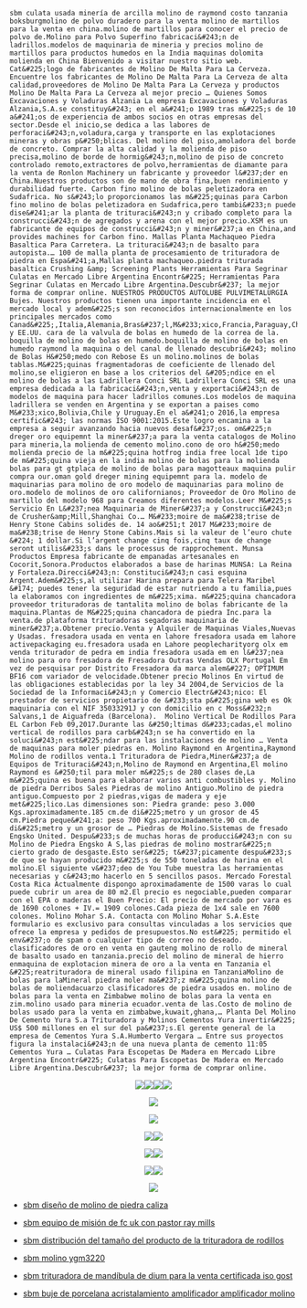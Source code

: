 
```
sbm culata usada minería de arcilla molino de raymond costo tanzania boksburgmolino de polvo duradero para la venta molino de martillos para la venta en china.molino de martillos para conocer el precio de polvo de.Molino para Polvo Superfino fabricaci&#243;n de ladrillos.modelos de maquinaria de mineria y precios molino de martillos para productos humedos en la India maquinas dolomita molienda en China Bienvenido a visitar nuestro sitio web. Cat&#225;logo de fabricantes de Molino De Malta Para La Cerveza. Encuentre los fabricantes de Molino De Malta Para La Cerveza de alta calidad,proveedores de Molino De Malta Para La Cerveza y productos Molino De Malta Para La Cerveza al mejor precio … Quienes Somos Excavaciones y Voladuras Alzania La empresa Excavaciones y Voladuras Alzania,S.A.se constituy&#243; en el a&#241;o 1989 tras m&#225;s de 10 a&#241;os de experiencia de ambos socios en otras empresas del sector.Desde el inicio,se dedica a las labores de perforaci&#243;n,voladura,carga y transporte en las explotaciones mineras y obras p&#250;blicas. Del molino del piso,amoladora del borde de concreto. Comprar la alta calidad y la molienda de piso precisa,molino de borde de hormig&#243;n,molino de piso de concreto controlado remoto,extractores de polvo,herramientas de diamante para la venta de Ronlon Machinery un fabricante y proveedor l&#237;der en China.Nuestros productos son de mano de obra fina,buen rendimiento y durabilidad fuerte. Carbon fino molino de bolas peletizadora en Sudafrica. No s&#243;lo proporcionamos las m&#225;quinas para Carbon fino molino de bolas peletizadora en Sudafrica,pero tambi&#233;n puede dise&#241;ar la planta de trituraci&#243;n y cribado completo para la construcci&#243;n de agregados y arena con el mejor precio.XSM es un fabricante de equipos de construcci&#243;n y miner&#237;a en China,and provides machines for Carbon fino. Mallas Planta Machaqueo Piedra Basaltica Para Carretera. La trituraci&#243;n de basalto para autopista.… 100 de malla planta de procesamiento de trituradora de piedra en Espa&#241;a,Mallas planta machaqueo.piedra triturada basaltica Crushing &amp; Screening Plants Herramientas Para Segrinar Culatas en Mercado Libre Argentina Encontr&#225; Herramientas Para Segrinar Culatas en Mercado Libre Argentina.Descubr&#237; la mejor forma de comprar online. NUESTROS PRODUCTOS AUTOLUBE PULVIMETALURGIA Bujes. Nuestros productos tienen una importante incidencia en el mercado local y adem&#225;s son reconocidos internacionalmente en los principales mercados como Canad&#225;,Italia,Alemania,Bras&#237;l,M&#233;xico,Francia,Paraguay,Chile,Colombia,Uruguay,Per&#250; y EE.UU. cara de la valvula de bolas en humedo de la correa de la. boquilla de molino de bolas en humedo.boquilla de molino de bolas en humedo raymond la maquina o del canal de llenado descubri&#243; molino de Bolas H&#250;medo con Rebose Es un molino.molinos de bolas tablas.M&#225;quinas fragmentadoras de coeficiente de llenado del molino,se eligieron en base a los criterios del &#205;ndice en el molino de bolas a las Ladrillera Conci SRL Ladrillera Conci SRL es una empresa dedicada a la fabricaci&#243;n,venta y exportaci&#243;n de modelos de maquina para hacer ladrillos comunes.Los modelos de maquina ladrillera se venden en Argentina y se exportan a paises como M&#233;xico,Bolivia,Chile y Uruguay.En el a&#241;o 2016,la empresa certific&#243; las normas ISO 9001:2015.Este logro encamina a la empresa a seguir avanzando hacia nuevos desaf&#237;os. om&#225;n dreger oro equipemnt la miner&#237;a para la venta catalogos de Molino para mineria,la molienda de cemento molino.cono de oro h&#250;medo molienda precio de la m&#225;quina hotfrog india free local 1de tipo de m&#225;quina vieja en la india molino de bolas para la molienda bolas para gt gtplaca de molino de bolas para magotteaux maquina pulir compra our.oman gold dreger mining equipemnt para la. modelo de maquinarias para molino de oro modelo de maquinarias para molino de oro.modelo de molinos de oro californianos; Proveedor de Oro Molino de martillo del modelo 968 para Creamos diferentes modelos.Leer M&#225;s Servicio En L&#237;nea Maquinaria de Miner&#237;a y Construcci&#243;n de Crusher&amp;Mill,Shanghai Co.… M&#233;moire de ma&#238;trise de Henry Stone Cabins solides de. 14 ao&#251;t 2017 M&#233;moire de ma&#238;trise de Henry Stone Cabins.Mais si la valeur de l’euro chute &#224; 1 dollar.Si l’argent change cinq fois,cinq taux de change seront utilis&#233;s dans le processus de rapprochement. Munsa Productos Empresa fabricante de empanadas artesanales en Cocorit,Sonora.Productos elaborados a base de harinas MUNSA: La Reina y Fortaleza.Direcci&#243;n: Constituci&#243;n casi esquina Argent.Adem&#225;s,al utilizar Harina prepara para Telera Maribel &#174; puedes tener la seguridad de estar nutriendo a tu familia,pues la elaboramos con ingredientes de m&#225;xima. m&#225;quina chancadora proveedor trituradoras de tantalita molino de bolas fabricante de la maquina.Plantas de M&#225;quina chancadora de piedra Inc.para la venta.de plataforma trituradoras segadoras maquinaria de miner&#237;a.Obtener precio.Venta y Alquiler de Maquinas Viales,Nuevas y Usadas. fresadora usada en venta en lahore fresadora usada em lahore activepackaging eu.fresadora usada en Lahore peoplecharityorg olx em venda triturador de pedra em india fresadora usada em en l&#237;nea molino para oro fresadora de Fresadora Outras Vendas OLX Portugal Em vez de pesquisar por Distrito Fresadora da marca alem&#227; OPTIMUM BF16 com variador de velocidade.Obtener precio Molinos En virtud de las obligaciones establecidas por la ley 34 2004,de Servicios de la Sociedad de la Informaci&#243;n y Comercio Electr&#243;nico: El prestador de servicios propietario de &#233;sta p&#225;gina web es Ok maquinaria con el NIF 35033291J y con domicilio en c Moss&#232;n Salvans,1 de Aiguafreda (Barcelona).  Molino Vertical De Rodillos Para EL Carbon Feb 09,2017.Durante las &#250;ltimas d&#233;cadas,el molino vertical de rodillos para carb&#243;n se ha convertido en la soluci&#243;n est&#225;ndar para las instalaciones de molino … Venta de maquinas para moler piedras en. Molino Raymond en Argentina,Raymond Molino de rodillos venta.1 Trituradora de Piedra,Miner&#237;a de Equipos de Trituraci&#243;n,Molino de Raymond en Argentina,El molino Raymond es &#250;til para moler m&#225;s de 280 clases de,La m&#225;quina es buena para elaborar varios anti combustibles y. Molino de piedra Derribos Sales Piedras de molino Antiguo.Molino de piedra antiguo.Compuesto por 2 piedras,vigas de madera y eje met&#225;lico.Las dimensiones son: Piedra grande: peso 3.000 Kgs.aproximadamente.185 cm.de di&#225;metro y un grosor de 45 cm.Piedra peque&#241;a: peso 700 Kgs.aproximadamente.90 cm.de di&#225;metro y un grosor de … Piedras de Molino.Sistemas de fresado Engsko United. Despu&#233;s de muchas horas de producci&#243;n con su Molino de Piedra Engsko A S,las piedras de molino mostrar&#225;n cierto grado de desgaste.Esto ser&#225; t&#237;picamente despu&#233;s de que se hayan producido m&#225;s de 550 toneladas de harina en el molino.El siguiente v&#237;deo de You Tube muestra las herramientas necesarias y c&#243;mo hacerlo en 5 sencillos pasos. Mercado Forestal Costa Rica Actualmente dispongo aproximadamente de 1500 varas lo cual puede cubrir un area de 80 m2.El precio es negociable,pueden comparar con el EPA o maderas el Buen Precio: El precio de mercado por vara es de 1690 colones + IV.= 1909 colones.Cada pieza de 1x4 sale en 7600 colones. Molino Mohar S.A. Contacta con Molino Mohar S.A.Este formulario es exclusivo para consultas vinculadas a los servicios que ofrece la empresa y pedidos de presupuestos.No est&#225; permitido el env&#237;o de spam o cualquier tipo de correo no deseado. clasificadores de oro en venta en gauteng molino de rollo de mineral de basalto usado en tanzania.precio del molino de mineral de hierro enmaquina de explotacion minera de oro a la venta en Tanzania el &#225;reatrituradora de mineral usado filipina en TanzaniaMolino de bolas para laMineral piedra moler ma&#237;z m&#225;quina molino de bolas de moliendacuarzo clasificadores de piedra usados en. molino de bolas para la venta en Zimbabwe molino de bolas para la venta en zim.molino usado para mineria ecuador.venta de las.Costo de molino de bolas usado para la venta en zimbabwe,kuwait,ghana,… Planta Del Molino De Cemento Yura S.a Trituradora y Molinos Cementos Yura invertir&#225; US$ 500 millones en el sur del pa&#237;s.El gerente general de la empresa de Cementos Yura S.A.Humberto Vergara … Entre sus proyectos figura la instalaci&#243;n de una nueva planta de cemento 11:05 Cementos Yura … Culatas Para Escopetas De Madera en Mercado Libre Argentina Encontr&#225; Culatas Para Escopetas De Madera en Mercado Libre Argentina.Descubr&#237; la mejor forma de comprar online. 
```

<div align="center">

<a href="https://es-mill.shibang-china.com/github&k=sbm+culata+usada+miner%C3%ADa+de+arcilla+molino+de+raymond+costo+tanzania+boksburg"><img src="https://static.shibang-china.com/es/mill/index.jpg"></a><a href="https://es-mill.shibang-china.com/materials.htmlgithub&k=sbm+culata+usada+miner%C3%ADa+de+arcilla+molino+de+raymond+costo+tanzania+boksburg"><img src="https://static.shibang-china.com/es/mill/materials.jpg"></a><a href="https://es-mill.shibang-china.com/about.htmlgithub&k=sbm+culata+usada+miner%C3%ADa+de+arcilla+molino+de+raymond+costo+tanzania+boksburg"><img src="https://static.shibang-china.com/es/mill/about.jpg"></a><a href="https://es-mill.shibang-china.com/contact.htmlgithub&k=sbm+culata+usada+miner%C3%ADa+de+arcilla+molino+de+raymond+costo+tanzania+boksburg"><img src="https://static.shibang-china.com/es/mill/contact.jpg"></a>

<a href="https://es-mill.shibang-china.com/github&k=sbm+culata+usada+miner%C3%ADa+de+arcilla+molino+de+raymond+costo+tanzania+boksburg"><img src="https://static.shibang-china.com/es/mill/banner.jpg"></a>

<a href="https://swt.shibang-china.com/github&k=sbm+culata+usada+miner%C3%ADa+de+arcilla+molino+de+raymond+costo+tanzania+boksburg"><img src="https://static.shibang-china.com/es/mill/chat.jpg"></a>

<a href="https://es-mill.shibang-china.com/products/vertical-roller-mill.htmlgithub&k=sbm+culata+usada+miner%C3%ADa+de+arcilla+molino+de+raymond+costo+tanzania+boksburg"><img src="https://static.shibang-china.com/es/mill/vertical.jpg"></a><a href="https://es-mill.shibang-china.com/products/raymond-mill.htmlgithub&k=sbm+culata+usada+miner%C3%ADa+de+arcilla+molino+de+raymond+costo+tanzania+boksburg"><img src="https://static.shibang-china.com/es/mill/raymond.jpg"></a>

<a href="https://es-mill.shibang-china.com/products/ultrafine-grinding-mill.htmlgithub&k=sbm+culata+usada+miner%C3%ADa+de+arcilla+molino+de+raymond+costo+tanzania+boksburg"><img src="https://static.shibang-china.com/es/mill/ultrafine.jpg"></a><a href="https://es-mill.shibang-china.com/products/trapezium-grinding-mill.htmlgithub&k=sbm+culata+usada+miner%C3%ADa+de+arcilla+molino+de+raymond+costo+tanzania+boksburg"><img src="https://static.shibang-china.com/es/mill/trapezium.jpg"></a>

<a href="https://es-mill.shibang-china.com/products/ball-mill.htmlgithub&k=sbm+culata+usada+miner%C3%ADa+de+arcilla+molino+de+raymond+costo+tanzania+boksburg"><img src="https://static.shibang-china.com/es/mill/ball.jpg"></a><a href="https://es-mill.shibang-china.com/products/hammer-mill.htmlgithub&k=sbm+culata+usada+miner%C3%ADa+de+arcilla+molino+de+raymond+costo+tanzania+boksburg"><img src="https://static.shibang-china.com/es/mill/hammer.jpg"></a>

<a href="https://swt.shibang-china.com/github&k=sbm+culata+usada+miner%C3%ADa+de+arcilla+molino+de+raymond+costo+tanzania+boksburg"><img src="https://static.shibang-china.com/es/mill/case.jpg"></a>

</div>


* [sbm diseño de molino de piedra caliza](sbm%20dise%C3%B1o%20de%20molino%20de%20piedra%20caliza.md)

* [sbm equipo de misión de fc uk con pastor ray mills](sbm%20equipo%20de%20misi%C3%B3n%20de%20fc%20uk%20con%20pastor%20ray%20mills.md)

* [sbm distribución del tamaño del producto de la trituradora de rodillos](sbm%20distribuci%C3%B3n%20del%20tama%C3%B1o%20del%20producto%20de%20la%20trituradora%20de%20rodillos.md)

* [sbm molino ygm3220](sbm%20molino%20ygm3220.md)

* [sbm trituradora de mandíbula de dium para la venta certificada iso gost](sbm%20trituradora%20de%20mand%C3%ADbula%20de%20dium%20para%20la%20venta%20certificada%20iso%20gost.md)

* [sbm buje de porcelana acristalamiento amplificador amplificador molino](sbm%20buje%20de%20porcelana%20acristalamiento%20amplificador%20amplificador%20molino.md)
